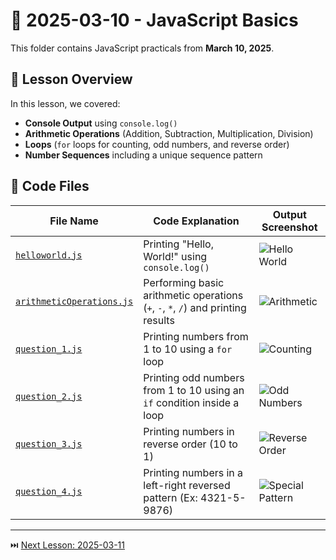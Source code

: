 # 📅 2025-03-10 - JavaScript Basics

This folder contains JavaScript practicals from **March 10, 2025**.

## 📜 Lesson Overview  
In this lesson, we covered:
- **Console Output** using `console.log()`
- **Arithmetic Operations** (Addition, Subtraction, Multiplication, Division)
- **Loops** (`for` loops for counting, odd numbers, and reverse order)
- **Number Sequences** including a unique sequence pattern

## 📂 Code Files

| File Name   | Code Explanation | Output Screenshot |
|------------|-----------------|------------------|
| [`helloworld.js`](./helloworld.js) | Printing "Hello, World!" using `console.log()` | ![Hello World](./hello_output.png) |
| [`arithmeticOperations.js`](./arithmeticOperations.js) | Performing basic arithmetic operations (`+`, `-`, `*`, `/`) and printing results | ![Arithmetic](./arithmetic_output.png) |
| [`question_1.js`](./question_1.js) | Printing numbers from 1 to 10 using a `for` loop | ![Counting](./counting_output.png) |
| [`question_2.js`](./question_2.js) | Printing odd numbers from 1 to 10 using an `if` condition inside a loop | ![Odd Numbers](./odd_numbers_output.png) |
| [`question_3.js`](./question_3.js) | Printing numbers in reverse order (10 to 1) | ![Reverse Order](./reverse_order_output.png) |
| [`question_4.js`](./question_4.js) | Printing numbers in a left-right reversed pattern (Ex: 4321-5-9876) | ![Special Pattern](./special_pattern_output.png) |

---
⏭️ [Next Lesson: 2025-03-11](../2025-03-11/)

